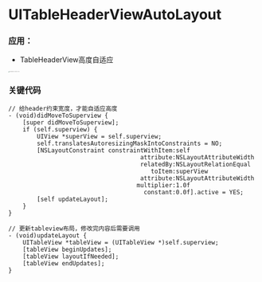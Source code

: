 # UITableHeaderViewAutoLayout
### 应用：

- TableHeaderView高度自适应

<img src="https://github.com/dabenliu/UITableHeaderViewAutoLayout/blob/main/ScreenShot2021-08-28%2022.18.01.gif" alt="ScreenShot2021-08-28 22.18.01" style="zoom:10%;" />

### 关键代码

```
// 给header约束宽度，才能自适应高度
- (void)didMoveToSuperview {
	[super didMoveToSuperview];
	if (self.superview) {
        UIView *superView = self.superview;
        self.translatesAutoresizingMaskIntoConstraints = NO;
        [NSLayoutConstraint constraintWithItem:self
                                     attribute:NSLayoutAttributeWidth
                                     relatedBy:NSLayoutRelationEqual
                                        toItem:superView
                                     attribute:NSLayoutAttributeWidth
                                    multiplier:1.0f
                                      constant:0.0f].active = YES;
		[self updateLayout];
	}
}

// 更新tableview布局，修改完内容后需要调用
- (void)updateLayout {
	UITableView *tableView = (UITableView *)self.superview;
	[tableView beginUpdates];
	[tableView layoutIfNeeded];
	[tableView endUpdates];
}
```

